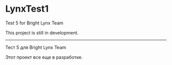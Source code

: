 # LynxTest1
Test 5 for Bright Lynx Team

This project is still in development.

-----------------

Тест 5 для Bright Lynx Team

Этот проект все еще в разработке.

